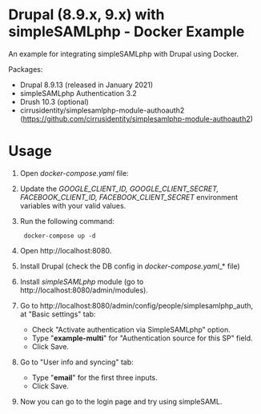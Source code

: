 # Drupal (8.9.x, 9.x) with simpleSAMLphp - Docker Example

An example for integrating simpleSAMLphp with Drupal using Docker.

Packages:
- Drupal 8.9.13 (released in January 2021)
- simpleSAMLphp Authentication 3.2
- Drush 10.3 (optional)
- cirrusidentity/simplesamlphp-module-authoauth2 (https://github.com/cirrusidentity/simplesamlphp-module-authoauth2)


# Usage
1. Open *docker-compose.yaml* file:
2. Update the *GOOGLE_CLIENT_ID, GOOGLE_CLIENT_SECRET, FACEBOOK_CLIENT_ID, FACEBOOK_CLIENT_SECRET* environment variables with your valid values.
3. Run the following command:
    
        docker-compose up -d

4. Open http://localhost:8080.
5. Install Drupal (check the DB config in *docker-compose.yaml*_* file)
6. Install *simpleSAMLphp* module (go to http://localhost:8080/admin/modules).
7. Go to http://localhost:8080/admin/config/people/simplesamlphp_auth, at "Basic settings" tab:
    - Check "Activate authentication via SimpleSAMLphp" option.
    - Type "**example-multi**" for "Authentication source for this SP" field.
    - Click Save.
8. Go to "User info and syncing" tab:
    - Type "**email**" for the first three inputs.
    - Click Save.
9. Now you can go to the login page and try using simpleSAML.



